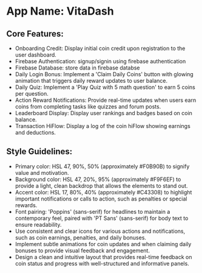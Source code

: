 # **App Name**: VitaDash

## Core Features:

- Onboarding Credit: Display initial coin credit upon registration to the user dashboard.
- Firebase Authentication: signup/signin using firebase authentication
- Firebase Database: store data in firebase databse
- Daily Login Bonus: Implement a 'Claim Daily Coins' button with glowing animation that triggers daily reward updates to user balance.
- Daily Quiz: Implement a 'Play Quiz with 5 math question' to earn 5 coins per question.
- Action Reward Notifications: Provide real-time updates when users earn coins from completing tasks like quizzes and forum posts.
- Leaderboard Display: Display user rankings and badges based on coin balance.
- Transaction HiFlow: Display a log of the coin hiFlow showing earnings and deductions.

## Style Guidelines:

- Primary color: HSL 47, 90%, 50% (approximately #F0B90B) to signify value and motivation.
- Background color: HSL 47, 20%, 95% (approximately #F9F6EF) to provide a light, clean backdrop that allows the elements to stand out.
- Accent color: HSL 17, 80%, 40% (approximately #C43308) to highlight important notifications or calls to action, such as penalties or special rewards.
- Font pairing: 'Poppins' (sans-serif) for headlines to maintain a contemporary feel, paired with 'PT Sans' (sans-serif) for body text to ensure readability.
- Use consistent and clear icons for various actions and notifications, such as coin earnings, penalties, and daily bonuses.
- Implement subtle animations for coin updates and when claiming daily bonuses to provide visual feedback and engagement.
- Design a clean and intuitive layout that provides real-time feedback on coin status and progress with well-structured and informative panels.